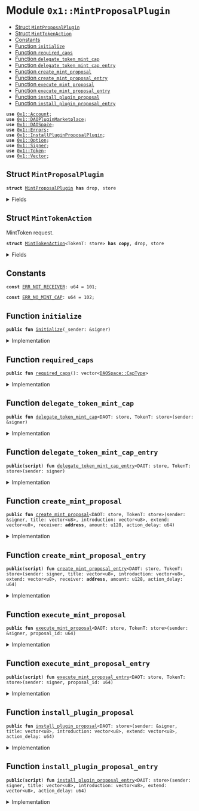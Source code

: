 
<a name="0x1_MintProposalPlugin"></a>

# Module `0x1::MintProposalPlugin`



-  [Struct `MintProposalPlugin`](#0x1_MintProposalPlugin_MintProposalPlugin)
-  [Struct `MintTokenAction`](#0x1_MintProposalPlugin_MintTokenAction)
-  [Constants](#@Constants_0)
-  [Function `initialize`](#0x1_MintProposalPlugin_initialize)
-  [Function `required_caps`](#0x1_MintProposalPlugin_required_caps)
-  [Function `delegate_token_mint_cap`](#0x1_MintProposalPlugin_delegate_token_mint_cap)
-  [Function `delegate_token_mint_cap_entry`](#0x1_MintProposalPlugin_delegate_token_mint_cap_entry)
-  [Function `create_mint_proposal`](#0x1_MintProposalPlugin_create_mint_proposal)
-  [Function `create_mint_proposal_entry`](#0x1_MintProposalPlugin_create_mint_proposal_entry)
-  [Function `execute_mint_proposal`](#0x1_MintProposalPlugin_execute_mint_proposal)
-  [Function `execute_mint_proposal_entry`](#0x1_MintProposalPlugin_execute_mint_proposal_entry)
-  [Function `install_plugin_proposal`](#0x1_MintProposalPlugin_install_plugin_proposal)
-  [Function `install_plugin_proposal_entry`](#0x1_MintProposalPlugin_install_plugin_proposal_entry)


<pre><code><b>use</b> <a href="Account.md#0x1_Account">0x1::Account</a>;
<b>use</b> <a href="DAOPluginMarketplace.md#0x1_DAOPluginMarketplace">0x1::DAOPluginMarketplace</a>;
<b>use</b> <a href="DAOSpace.md#0x1_DAOSpace">0x1::DAOSpace</a>;
<b>use</b> <a href="Errors.md#0x1_Errors">0x1::Errors</a>;
<b>use</b> <a href="InstallPluginProposalPlugin.md#0x1_InstallPluginProposalPlugin">0x1::InstallPluginProposalPlugin</a>;
<b>use</b> <a href="Option.md#0x1_Option">0x1::Option</a>;
<b>use</b> <a href="Signer.md#0x1_Signer">0x1::Signer</a>;
<b>use</b> <a href="Token.md#0x1_Token">0x1::Token</a>;
<b>use</b> <a href="Vector.md#0x1_Vector">0x1::Vector</a>;
</code></pre>



<a name="0x1_MintProposalPlugin_MintProposalPlugin"></a>

## Struct `MintProposalPlugin`



<pre><code><b>struct</b> <a href="MintProposalPlugin.md#0x1_MintProposalPlugin">MintProposalPlugin</a> <b>has</b> drop, store
</code></pre>



<details>
<summary>Fields</summary>


<dl>
<dt>
<code>dummy_field: bool</code>
</dt>
<dd>

</dd>
</dl>


</details>

<a name="0x1_MintProposalPlugin_MintTokenAction"></a>

## Struct `MintTokenAction`

MintToken request.


<pre><code><b>struct</b> <a href="MintProposalPlugin.md#0x1_MintProposalPlugin_MintTokenAction">MintTokenAction</a>&lt;TokenT: store&gt; <b>has</b> <b>copy</b>, drop, store
</code></pre>



<details>
<summary>Fields</summary>


<dl>
<dt>
<code>receiver: <b>address</b></code>
</dt>
<dd>
 the receiver of minted tokens.
</dd>
<dt>
<code>amount: u128</code>
</dt>
<dd>
 how many tokens to mint.
</dd>
</dl>


</details>

<a name="@Constants_0"></a>

## Constants


<a name="0x1_MintProposalPlugin_ERR_NOT_RECEIVER"></a>



<pre><code><b>const</b> <a href="MintProposalPlugin.md#0x1_MintProposalPlugin_ERR_NOT_RECEIVER">ERR_NOT_RECEIVER</a>: u64 = 101;
</code></pre>



<a name="0x1_MintProposalPlugin_ERR_NO_MINT_CAP"></a>



<pre><code><b>const</b> <a href="MintProposalPlugin.md#0x1_MintProposalPlugin_ERR_NO_MINT_CAP">ERR_NO_MINT_CAP</a>: u64 = 102;
</code></pre>



<a name="0x1_MintProposalPlugin_initialize"></a>

## Function `initialize`



<pre><code><b>public</b> <b>fun</b> <a href="MintProposalPlugin.md#0x1_MintProposalPlugin_initialize">initialize</a>(_sender: &signer)
</code></pre>



<details>
<summary>Implementation</summary>


<pre><code><b>public</b> <b>fun</b> <a href="MintProposalPlugin.md#0x1_MintProposalPlugin_initialize">initialize</a>(_sender: &signer) {
    <b>let</b> witness = <a href="MintProposalPlugin.md#0x1_MintProposalPlugin">MintProposalPlugin</a>{};

    <a href="DAOPluginMarketplace.md#0x1_DAOPluginMarketplace_register_plugin">DAOPluginMarketplace::register_plugin</a>&lt;<a href="MintProposalPlugin.md#0x1_MintProposalPlugin">MintProposalPlugin</a>&gt;(
        &witness,
        b"<a href="MintProposalPlugin.md#0x1_MintProposalPlugin">0x1::MintProposalPlugin</a>",
        b"The plugin for minting tokens.",
        <a href="Option.md#0x1_Option_none">Option::none</a>(),
    );

    <b>let</b> implement_extpoints = <a href="Vector.md#0x1_Vector_empty">Vector::empty</a>&lt;vector&lt;u8&gt;&gt;();
    <b>let</b> depend_extpoints = <a href="Vector.md#0x1_Vector_empty">Vector::empty</a>&lt;vector&lt;u8&gt;&gt;();

    <a href="DAOPluginMarketplace.md#0x1_DAOPluginMarketplace_publish_plugin_version">DAOPluginMarketplace::publish_plugin_version</a>&lt;<a href="MintProposalPlugin.md#0x1_MintProposalPlugin">MintProposalPlugin</a>&gt;(
        &witness,
        b"v0.1.0",
        *&implement_extpoints,
        *&depend_extpoints,
        b"inner-plugin://mint-proposal-plugin",
    );
}
</code></pre>



</details>

<a name="0x1_MintProposalPlugin_required_caps"></a>

## Function `required_caps`



<pre><code><b>public</b> <b>fun</b> <a href="MintProposalPlugin.md#0x1_MintProposalPlugin_required_caps">required_caps</a>(): vector&lt;<a href="DAOSpace.md#0x1_DAOSpace_CapType">DAOSpace::CapType</a>&gt;
</code></pre>



<details>
<summary>Implementation</summary>


<pre><code><b>public</b> <b>fun</b> <a href="MintProposalPlugin.md#0x1_MintProposalPlugin_required_caps">required_caps</a>():vector&lt;CapType&gt;{
    <b>let</b> caps = <a href="Vector.md#0x1_Vector_singleton">Vector::singleton</a>(<a href="DAOSpace.md#0x1_DAOSpace_proposal_cap_type">DAOSpace::proposal_cap_type</a>());
    <a href="Vector.md#0x1_Vector_push_back">Vector::push_back</a>(&<b>mut</b> caps, <a href="DAOSpace.md#0x1_DAOSpace_token_mint_cap_type">DAOSpace::token_mint_cap_type</a>());
    caps
}
</code></pre>



</details>

<a name="0x1_MintProposalPlugin_delegate_token_mint_cap"></a>

## Function `delegate_token_mint_cap`



<pre><code><b>public</b> <b>fun</b> <a href="MintProposalPlugin.md#0x1_MintProposalPlugin_delegate_token_mint_cap">delegate_token_mint_cap</a>&lt;DAOT: store, TokenT: store&gt;(sender: &signer)
</code></pre>



<details>
<summary>Implementation</summary>


<pre><code><b>public</b> <b>fun</b> <a href="MintProposalPlugin.md#0x1_MintProposalPlugin_delegate_token_mint_cap">delegate_token_mint_cap</a>&lt;DAOT: store, TokenT: store&gt;(sender: &signer) {
    <b>let</b> witness = <a href="MintProposalPlugin.md#0x1_MintProposalPlugin">MintProposalPlugin</a> {};
    <b>let</b> mint_cap = <a href="Token.md#0x1_Token_remove_mint_capability">Token::remove_mint_capability</a>&lt;TokenT&gt;(sender);
    <a href="DAOSpace.md#0x1_DAOSpace_delegate_token_mint_cap">DAOSpace::delegate_token_mint_cap</a>&lt;DAOT, <a href="MintProposalPlugin.md#0x1_MintProposalPlugin">MintProposalPlugin</a>, TokenT&gt;(mint_cap, &witness);
}
</code></pre>



</details>

<a name="0x1_MintProposalPlugin_delegate_token_mint_cap_entry"></a>

## Function `delegate_token_mint_cap_entry`



<pre><code><b>public</b>(<b>script</b>) <b>fun</b> <a href="MintProposalPlugin.md#0x1_MintProposalPlugin_delegate_token_mint_cap_entry">delegate_token_mint_cap_entry</a>&lt;DAOT: store, TokenT: store&gt;(sender: signer)
</code></pre>



<details>
<summary>Implementation</summary>


<pre><code><b>public</b> (<b>script</b>) <b>fun</b> <a href="MintProposalPlugin.md#0x1_MintProposalPlugin_delegate_token_mint_cap_entry">delegate_token_mint_cap_entry</a>&lt;DAOT: store, TokenT: store&gt;(sender: signer) {
    <a href="MintProposalPlugin.md#0x1_MintProposalPlugin_delegate_token_mint_cap">delegate_token_mint_cap</a>&lt;DAOT, TokenT&gt;(&sender);
}
</code></pre>



</details>

<a name="0x1_MintProposalPlugin_create_mint_proposal"></a>

## Function `create_mint_proposal`



<pre><code><b>public</b> <b>fun</b> <a href="MintProposalPlugin.md#0x1_MintProposalPlugin_create_mint_proposal">create_mint_proposal</a>&lt;DAOT: store, TokenT: store&gt;(sender: &signer, title: vector&lt;u8&gt;, introduction: vector&lt;u8&gt;, extend: vector&lt;u8&gt;, receiver: <b>address</b>, amount: u128, action_delay: u64)
</code></pre>



<details>
<summary>Implementation</summary>


<pre><code><b>public</b> <b>fun</b> <a href="MintProposalPlugin.md#0x1_MintProposalPlugin_create_mint_proposal">create_mint_proposal</a>&lt;DAOT: store, TokenT:store&gt;(sender: &signer, title:vector&lt;u8&gt;, introduction:vector&lt;u8&gt;, extend: vector&lt;u8&gt;, receiver: <b>address</b>, amount: u128, action_delay: u64){
    <b>let</b> witness = <a href="MintProposalPlugin.md#0x1_MintProposalPlugin">MintProposalPlugin</a>{};
    <b>let</b> cap = <a href="DAOSpace.md#0x1_DAOSpace_acquire_proposal_cap">DAOSpace::acquire_proposal_cap</a>&lt;DAOT, <a href="MintProposalPlugin.md#0x1_MintProposalPlugin">MintProposalPlugin</a>&gt;(&witness);
    <b>let</b> action = <a href="MintProposalPlugin.md#0x1_MintProposalPlugin_MintTokenAction">MintTokenAction</a>&lt;TokenT&gt;{
        receiver,
        amount,
    };
    <a href="DAOSpace.md#0x1_DAOSpace_create_proposal">DAOSpace::create_proposal</a>(&cap, sender, action, title, introduction, extend, action_delay, <a href="Option.md#0x1_Option_none">Option::none</a>&lt;u8&gt;());
}
</code></pre>



</details>

<a name="0x1_MintProposalPlugin_create_mint_proposal_entry"></a>

## Function `create_mint_proposal_entry`



<pre><code><b>public</b>(<b>script</b>) <b>fun</b> <a href="MintProposalPlugin.md#0x1_MintProposalPlugin_create_mint_proposal_entry">create_mint_proposal_entry</a>&lt;DAOT: store, TokenT: store&gt;(sender: signer, title: vector&lt;u8&gt;, introduction: vector&lt;u8&gt;, extend: vector&lt;u8&gt;, receiver: <b>address</b>, amount: u128, action_delay: u64)
</code></pre>



<details>
<summary>Implementation</summary>


<pre><code><b>public</b> (<b>script</b>) <b>fun</b> <a href="MintProposalPlugin.md#0x1_MintProposalPlugin_create_mint_proposal_entry">create_mint_proposal_entry</a>&lt;DAOT: store, TokenT:store&gt;(sender: signer, title:vector&lt;u8&gt;, introduction:vector&lt;u8&gt;, extend: vector&lt;u8&gt;, receiver: <b>address</b>, amount: u128, action_delay: u64){
    <a href="MintProposalPlugin.md#0x1_MintProposalPlugin_create_mint_proposal">create_mint_proposal</a>&lt;DAOT, TokenT&gt;(&sender, extend, title, introduction, receiver, amount, action_delay);
}
</code></pre>



</details>

<a name="0x1_MintProposalPlugin_execute_mint_proposal"></a>

## Function `execute_mint_proposal`



<pre><code><b>public</b> <b>fun</b> <a href="MintProposalPlugin.md#0x1_MintProposalPlugin_execute_mint_proposal">execute_mint_proposal</a>&lt;DAOT: store, TokenT: store&gt;(sender: &signer, proposal_id: u64)
</code></pre>



<details>
<summary>Implementation</summary>


<pre><code><b>public</b> <b>fun</b> <a href="MintProposalPlugin.md#0x1_MintProposalPlugin_execute_mint_proposal">execute_mint_proposal</a>&lt;DAOT: store, TokenT:store&gt;(sender: &signer, proposal_id: u64){
    <b>let</b> witness = <a href="MintProposalPlugin.md#0x1_MintProposalPlugin">MintProposalPlugin</a>{};
    <b>let</b> proposal_cap = <a href="DAOSpace.md#0x1_DAOSpace_acquire_proposal_cap">DAOSpace::acquire_proposal_cap</a>&lt;DAOT, <a href="MintProposalPlugin.md#0x1_MintProposalPlugin">MintProposalPlugin</a>&gt;(&witness);
    <b>let</b> <a href="MintProposalPlugin.md#0x1_MintProposalPlugin_MintTokenAction">MintTokenAction</a>&lt;TokenT&gt;{receiver, amount} = <a href="DAOSpace.md#0x1_DAOSpace_execute_proposal">DAOSpace::execute_proposal</a>&lt;DAOT, <a href="MintProposalPlugin.md#0x1_MintProposalPlugin">MintProposalPlugin</a>, <a href="MintProposalPlugin.md#0x1_MintProposalPlugin_MintTokenAction">MintTokenAction</a>&lt;TokenT&gt;&gt;(&proposal_cap, sender, proposal_id);
    <b>assert</b>!(receiver == <a href="Signer.md#0x1_Signer_address_of">Signer::address_of</a>(sender),<a href="Errors.md#0x1_Errors_not_published">Errors::not_published</a>(<a href="MintProposalPlugin.md#0x1_MintProposalPlugin_ERR_NOT_RECEIVER">ERR_NOT_RECEIVER</a>));
    <b>let</b> tokens = <a href="DAOSpace.md#0x1_DAOSpace_mint_token">DAOSpace::mint_token</a>&lt;DAOT, <a href="MintProposalPlugin.md#0x1_MintProposalPlugin">MintProposalPlugin</a>, TokenT&gt;(amount, &witness);
    <a href="Account.md#0x1_Account_deposit">Account::deposit</a>&lt;TokenT&gt;(receiver, tokens);
}
</code></pre>



</details>

<a name="0x1_MintProposalPlugin_execute_mint_proposal_entry"></a>

## Function `execute_mint_proposal_entry`



<pre><code><b>public</b>(<b>script</b>) <b>fun</b> <a href="MintProposalPlugin.md#0x1_MintProposalPlugin_execute_mint_proposal_entry">execute_mint_proposal_entry</a>&lt;DAOT: store, TokenT: store&gt;(sender: signer, proposal_id: u64)
</code></pre>



<details>
<summary>Implementation</summary>


<pre><code><b>public</b> (<b>script</b>) <b>fun</b> <a href="MintProposalPlugin.md#0x1_MintProposalPlugin_execute_mint_proposal_entry">execute_mint_proposal_entry</a>&lt;DAOT: store, TokenT:store&gt;(sender: signer, proposal_id: u64){
    <a href="MintProposalPlugin.md#0x1_MintProposalPlugin_execute_mint_proposal">execute_mint_proposal</a>&lt;DAOT, TokenT&gt;(&sender, proposal_id);
}
</code></pre>



</details>

<a name="0x1_MintProposalPlugin_install_plugin_proposal"></a>

## Function `install_plugin_proposal`



<pre><code><b>public</b> <b>fun</b> <a href="MintProposalPlugin.md#0x1_MintProposalPlugin_install_plugin_proposal">install_plugin_proposal</a>&lt;DAOT: store&gt;(sender: &signer, title: vector&lt;u8&gt;, introduction: vector&lt;u8&gt;, extend: vector&lt;u8&gt;, action_delay: u64)
</code></pre>



<details>
<summary>Implementation</summary>


<pre><code><b>public</b> <b>fun</b> <a href="MintProposalPlugin.md#0x1_MintProposalPlugin_install_plugin_proposal">install_plugin_proposal</a>&lt;DAOT:store&gt;(sender:&signer, title:vector&lt;u8&gt;, introduction:vector&lt;u8&gt;, extend: vector&lt;u8&gt;, action_delay:u64){
    <a href="InstallPluginProposalPlugin.md#0x1_InstallPluginProposalPlugin_create_proposal">InstallPluginProposalPlugin::create_proposal</a>&lt;DAOT, <a href="MintProposalPlugin.md#0x1_MintProposalPlugin">MintProposalPlugin</a>&gt;(sender,<a href="MintProposalPlugin.md#0x1_MintProposalPlugin_required_caps">required_caps</a>(), title, introduction,  extend, action_delay);
}
</code></pre>



</details>

<a name="0x1_MintProposalPlugin_install_plugin_proposal_entry"></a>

## Function `install_plugin_proposal_entry`



<pre><code><b>public</b>(<b>script</b>) <b>fun</b> <a href="MintProposalPlugin.md#0x1_MintProposalPlugin_install_plugin_proposal_entry">install_plugin_proposal_entry</a>&lt;DAOT: store&gt;(sender: signer, title: vector&lt;u8&gt;, introduction: vector&lt;u8&gt;, extend: vector&lt;u8&gt;, action_delay: u64)
</code></pre>



<details>
<summary>Implementation</summary>


<pre><code><b>public</b> (<b>script</b>) <b>fun</b> <a href="MintProposalPlugin.md#0x1_MintProposalPlugin_install_plugin_proposal_entry">install_plugin_proposal_entry</a>&lt;DAOT:store&gt;(sender:signer, title:vector&lt;u8&gt;, introduction:vector&lt;u8&gt;, extend: vector&lt;u8&gt;, action_delay:u64){
    <a href="MintProposalPlugin.md#0x1_MintProposalPlugin_install_plugin_proposal">install_plugin_proposal</a>&lt;DAOT&gt;(&sender, title, introduction, extend, action_delay);
}
</code></pre>



</details>

